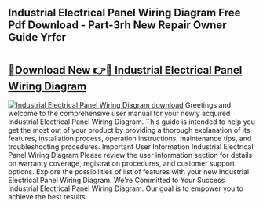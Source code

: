 ## Industrial Electrical Panel Wiring Diagram Free Pdf Download - Part-3rh New Repair Owner Guide Yrfcr

# <h2><a href="http://dfui7k.blite.top/?on=Industrial+Electrical+Panel+Wiring+Diagram">🔗Download New 👉🔴 Industrial Electrical Panel Wiring Diagram</a></h2>

[![Industrial Electrical Panel Wiring Diagram download](https://i.imgur.com/lujVjoI.png)](http://dfui7k.blite.top/?on=Industrial+Electrical+Panel+Wiring+Diagram)
Greetings and welcome to the comprehensive user manual for your newly acquired Industrial Electrical Panel Wiring Diagram. This guide is intended to help you get the most out of your product by providing a thorough explanation of its features, installation process, operation instructions, maintenance tips, and troubleshooting procedures. Important User Information Industrial Electrical Panel Wiring Diagram Please review the user information section for details on warranty coverage, registration procedures, and customer support options. Explore the possibilities of list of features with your new Industrial Electrical Panel Wiring Diagram. We're Committed to Your Success Industrial Electrical Panel Wiring Diagram. Our goal is to empower you to achieve the best results.
